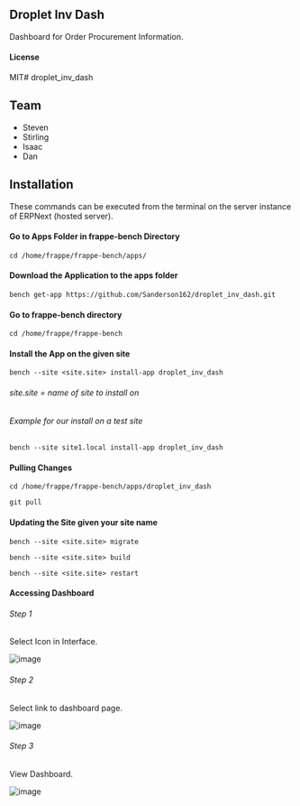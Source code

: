 ## Droplet Inv Dash

Dashboard for Order Procurement Information.

#### License

MIT# droplet_inv_dash

## Team
- Steven
- Stirling
- Isaac
- Dan

## Installation
These commands can be executed from the terminal on the server instance of ERPNext (hosted server).

#### Go to Apps Folder in frappe-bench Directory
```cd /home/frappe/frappe-bench/apps/```

#### Download the Application to the apps folder
```bench get-app https://github.com/Sanderson162/droplet_inv_dash.git```

#### Go to frappe-bench directory
```cd /home/frappe/frappe-bench```

#### Install the App on the given site
```bench --site <site.site> install-app droplet_inv_dash```
###### site.site = name of site to install on
###### Example for our install on a test site
```bench --site site1.local install-app droplet_inv_dash```

#### Pulling Changes
```cd /home/frappe/frappe-bench/apps/droplet_inv_dash```

```git pull```

#### Updating the Site given your site name
```bench --site <site.site> migrate```

```bench --site <site.site> build```

```bench --site <site.site> restart```

#### Accessing Dashboard

###### Step 1
Select Icon in Interface.

![image](https://drive.google.com/uc?export=view&id=1srv5qH8kmuyytT_EcFRqLtAOXC34jupX)

###### Step 2
Select link to dashboard page.

![image](https://drive.google.com/file/d/1ss-YwF23modfwXxqMk_h6QjQJHtUkDuD/view?usp=sharing)

###### Step 3
View Dashboard.

![image](https://drive.google.com/file/d/1k-v7NwnRcSSRo1yMW3v30qyX-KM9psFJ/view?usp=sharing)

